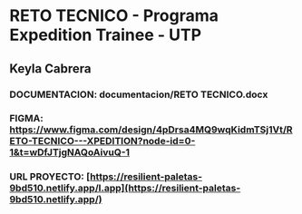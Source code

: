 # RETO TECNICO - Programa Expedition Trainee - UTP
## Keyla Cabrera

### DOCUMENTACION: documentacion/RETO TECNICO.docx

### FIGMA: https://www.figma.com/design/4pDrsa4MQ9wqKidmTSj1Vt/RETO-TECNICO---XPEDITION?node-id=0-1&t=wDfJTjgNAQoAivuQ-1

### URL PROYECTO: [https://resilient-paletas-9bd510.netlify.app/l.app](https://resilient-paletas-9bd510.netlify.app/)